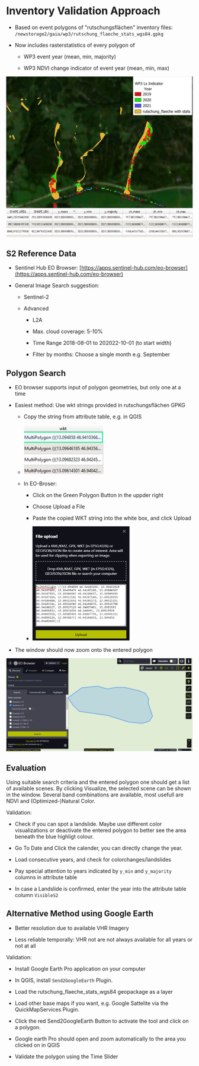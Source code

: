 # Inventory Validation Approach

- Based on event polygons of "rutschungsflächen" inventory files:
  `/newstorage2/gaia/wp3/rutschung_flaeche_stats_wgs84.gpkg`

- Now includes rasterstatistics of every polygon of
  
  - WP3 event year (mean, min, majority)
  
  - WP3 NDVI change indicator of event year (mean, min, max)

![](InventoryValidationApproach.assets/2023-10-17-13-48-34-image.png)![](InventoryValidationApproach.assets/2023-10-17-13-52-14-image.png)

## S2 Reference Data

- Sentinel Hub EO Browser: [https://apps.sentinel-hub.com/eo-browser](https://apps.sentinel-hub.com/eo-browser)

- General Image Search suggestion:
  
  - Sentinel-2
  
  - Advanced 
    
    - L2A
    
    - Max. cloud coverage: 5-10%
    
    - Time Range 2018-08-01 to 202022-10-01 (to start width)
    
    - Filter by months: Choose a single month e.g. September

## Polygon Search

- EO browser supports input of polygon geometries, but only one at a time

- Easiest method: Use wkt strings provided in rutschungsflächen GPKG
  
  - Copy the string from attribute table, e.g. in QGIS
  
  - ![](InventoryValidationApproach.assets/2023-10-17-14-16-51-image.png)
  
  - In EO-Broser:
    
    - Click on the Green Polygon Button in the uppder right
    
    - Choose Upload a File
    
    - Paste the copied WKT string into the white box, and click Upload
    
    - <img src="InventoryValidationApproach.assets/2023-10-17-14-19-43-image.png" title="" alt="" width="262">

- The window should now zoom onto the entered polygon

![](InventoryValidationApproach.assets/2023-10-17-14-21-50-image.png)

## Evaluation

Using suitable search criteria and the entered polygon one should get a list of available scenes. By clicking Visualize, the selected scene can be shown in the window.
Several band combinations are available, most usefull are NDVI and (Optimized-)Natural Color.

Validation:

- Check if you can spot a landslide. Maybe use different color visualizations or deactivate the entered polygon to better see the area beneath the blue highligt colour. 

- Go To Date and Click the calender, you can directly change the year. 

- Load consecutive years, and check for colorchanges/landslides

- Pay special attention to years indicated by `y_min` and `y_majority` columns in attribute table

- In case a Landslide is confirmed, enter the year into the attribute table column `VisibleS2`

## Alternative Method using Google Earth

- Better resolution due to available VHR Imagery

- Less reliable temporally: VHR not are not always available for all years or not at all

Validation:

- Install Google Earth Pro application on your computer

- In QGIS, install `Send2GoogleEarth` Plugin. 

- Load the rutschung_flaeche_stats_wgs84 geopackage as a layer

- Load other base maps if you want, e.g. Google Sattelite via the QuickMapServices Plugin. 

- Click the red Send2GoogleEarth Button to activate the tool and click on a polygon.

- Google earth Pro should open and zoom automatically to the area you clicked on in QGIS

- Validate the polygon using the Time Slider
